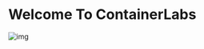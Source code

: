 # Welcome To ContainerLabs

![img](https://raw.githubusercontent.com/sangam14/ContainerLabs/master/img/ContainerLabs.png)
